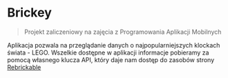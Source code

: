 # Brickey
> Projekt zaliczeniowy na zajęcia z Programowania Aplikacji Mobilnych


Aplikacja pozwala na przeglądanie danych o najpopularniejszych klockach świata - LEGO.
Wszelkie dostępne w aplikacji informacje pobieramy za pomocą własnego klucza API, który daje nam dostęp do zasobów strony [Rebrickable](https://rebrickable.com/)
